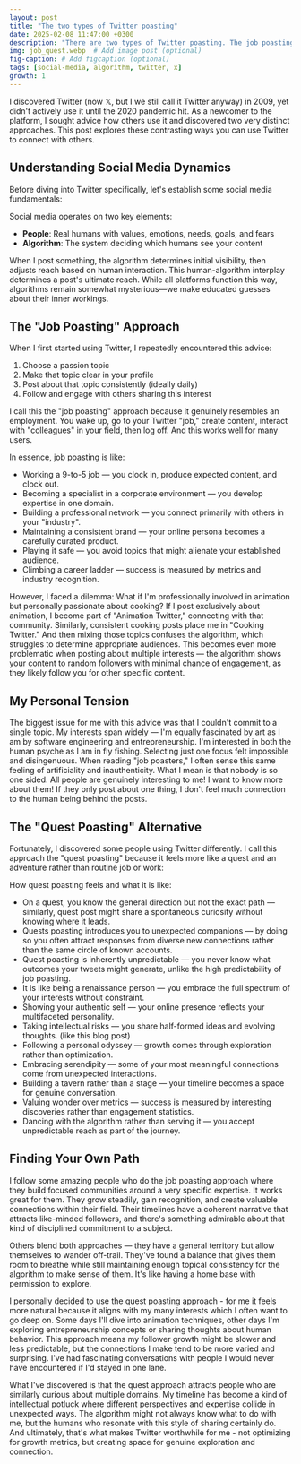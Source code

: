 ```yaml
---
layout: post
title: "The two types of Twitter poasting"
date: 2025-02-08 11:47:00 +0300
description: "There are two types of Twitter poasting. The job poasting and the quest poasting"
img: job_quest.webp  # Add image post (optional)
fig-caption: # Add figcaption (optional)
tags: [social-media, algorithm, twitter, x]
growth: 1
---
```


I discovered Twitter (now 𝕏, but I we still call it Twitter anyway) in 2009, yet didn't actively use it until the 2020 pandemic hit. As a newcomer to the platform, I sought advice how others use it and discovered two very distinct approaches. This post explores these contrasting ways you can use Twitter to connect with others.

## Understanding Social Media Dynamics

Before diving into Twitter specifically, let's establish some social media fundamentals:

Social media operates on two key elements:
- **People**: Real humans with values, emotions, needs, goals, and fears
- **Algorithm**: The system deciding which humans see your content

When I post something, the algorithm determines initial visibility, then adjusts reach based on human interaction. This human-algorithm interplay determines a post's ultimate reach. While all platforms function this way, algorithms remain somewhat mysterious—we make educated guesses about their inner workings.

## The "Job Poasting" Approach

When I first started using Twitter, I repeatedly encountered this advice:

1. Choose a passion topic
2. Make that topic clear in your profile
3. Post about that topic consistently (ideally daily)
4. Follow and engage with others sharing this interest

I call this the "job poasting" approach because it genuinely resembles an employment. You wake up, go to your Twitter "job," create content, interact with "colleagues" in your field, then log off. And this works well for many users.

In essence, job poasting is like:

- Working a 9-to-5 job — you clock in, produce expected content, and clock out.
- Becoming a specialist in a corporate environment — you develop expertise in one domain.
- Building a professional network — you connect primarily with others in your "industry".
- Maintaining a consistent brand — your online persona becomes a carefully curated product.
- Playing it safe — you avoid topics that might alienate your established audience.
- Climbing a career ladder — success is measured by metrics and industry recognition.

However, I faced a dilemma: What if I'm professionally involved in animation but personally passionate about cooking? If I post exclusively about animation, I become part of "Animation Twitter," connecting with that community. Similarly, consistent cooking posts place me in "Cooking Twitter." And then mixing those topics confuses the algorithm, which struggles to determine appropriate audiences. This becomes even more problematic when posting about multiple interests — the algorithm shows your content to random followers with minimal chance of engagement, as they likely follow you for other specific content.

## My Personal Tension

The biggest issue for me with this advice was that I couldn't commit to a single topic. My interests span widely — I'm equally fascinated by art as I am by software engineering and entrepreneurship. I'm interested in both the human psyche as I am in fly fishing. Selecting just one focus felt impossible and disingenuous. When reading "job poasters," I often sense this same feeling of artificiality and inauthenticity. What I mean is that nobody is so one sided. All people are genuinely interesting to me! I want to know more about them! If they only post about one thing, I don't feel much connection to the human being behind the posts. 

## The "Quest Poasting" Alternative

Fortunately, I discovered some people using Twitter differently. I call this approach the "quest poasting" because it feels more like a quest and an adventure rather than routine job or work:

How quest poasting feels and what it is like: 

- On a quest, you know the general direction but not the exact path — similarly, quest post might share a spontaneous curiosity without knowing where it leads. 
- Quests poasting introduces you to unexpected companions — by doing so you often attract responses from diverse new connections rather than the same circle of known accounts.
- Quest poasting is inherently unpredictable — you never know what outcomes your tweets might generate, unlike the high predictability of job poasting. 
- It is like being a renaissance person — you embrace the full spectrum of your interests without constraint.
- Showing your authentic self — your online presence reflects your multifaceted personality.
- Taking intellectual risks — you share half-formed ideas and evolving thoughts. (like this blog post)
- Following a personal odyssey — growth comes through exploration rather than optimization.
- Embracing serendipity — some of your most meaningful connections come from unexpected interactions.
- Building a tavern rather than a stage — your timeline becomes a space for genuine conversation.
- Valuing wonder over metrics — success is measured by interesting discoveries rather than engagement statistics.
- Dancing with the algorithm rather than serving it — you accept unpredictable reach as part of the journey.

## Finding Your Own Path

I follow some amazing people who do the job poasting approach where they build focused communities around a very specific expertise. It works great for them. They grow steadily, gain recognition, and create valuable connections within their field. Their timelines have a coherent narrative that attracts like-minded followers, and there's something admirable about that kind of disciplined commitment to a subject.

Others blend both approaches — they have a general territory but allow themselves to wander off-trail. They've found a balance that gives them room to breathe while still maintaining enough topical consistency for the algorithm to make sense of them. It's like having a home base with permission to explore.

I personally decided to use the quest poasting approach - for me it feels more natural because it aligns with my many interests which I often want to go deep on. Some days I'll dive into animation techniques, other days I'm exploring entrepreneurship concepts or sharing thoughts about human behavior. This approach means my follower growth might be slower and less predictable, but the connections I make tend to be more varied and surprising. I've had fascinating conversations with people I would never have encountered if I'd stayed in one lane.

What I've discovered is that the quest approach attracts people who are similarly curious about multiple domains. My timeline has become a kind of intellectual potluck where different perspectives and expertise collide in unexpected ways. The algorithm might not always know what to do with me, but the humans who resonate with this style of sharing certainly do. And ultimately, that's what makes Twitter worthwhile for me - not optimizing for growth metrics, but creating space for genuine exploration and connection.
